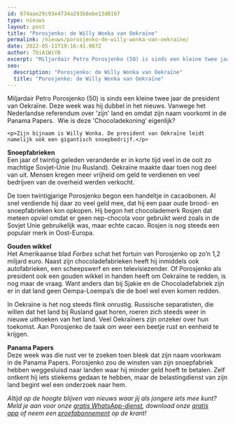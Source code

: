 ```yaml
---
id: 874aae29c93e4734a293b8ebe13d0167
type: nieuws
layout: post
title: "Porosjenko: de Willy Wonka van Oekraïne"
permalink: /nieuws/porosjenko-de-willy-wonka-van-oekraïne/
date: 2022-05-11T19:16:41.067Z
author: 7biA1WiYB
excerpt: "Miljardair Petro Porosjenko (50) is sinds een kleine twee jaar de president van Oekraïne. Deze week was hij dubbel in het nieuws. Vanwege het Nederlandse referendum over 'zijn' land en omdat zijn naam voorkomt in de Panama Papers.  Wie is deze 'Chocoladekoning’ eigenlijk?  "
seo:
  description: "Porosjenko: de Willy Wonka van Oekraïne"
  title: "Porosjenko: de Willy Wonka van Oekraïne"
---
```

Miljardair Petro Porosjenko (50) is sinds een kleine twee jaar de president van Oekraïne. Deze week was hij dubbel in het nieuws. Vanwege het Nederlandse referendum over 'zijn' land en omdat zijn naam voorkomt in de Panama Papers.  Wie is deze 'Chocoladekoning’ eigenlijk?  

    <p>Zijn bijnaam is Willy Wonka. De president van Oekraïne leidt namelijk ook een gigantisch snoepbedrijf.</p>
<p><strong>Snoepfabrieken</strong><br>Een jaar of twintig geleden veranderde er in korte tijd veel in de ooit zo machtige Sovjet-Unie (nu Rusland). Oekraïne maakte daar toen nog deel van uit. Mensen kregen meer vrijheid om geld te verdienen en veel bedrijven van de overheid werden verkocht.</p>
<p>De toen twintigjarige Porosjenko begon een handeltje in cacaobonen. Al snel verdiende hij daar zo veel geld mee, dat hij een paar oude brood- en snoepfabrieken kon opkopen. Hij begon het chocolademerk Rosjen dat meteen opviel omdat er geen nep-chocola voor gebruikt werd zoals in de Sovjet Unie gebruikelijk was, maar echte cacao. Rosjen is nog steeds een populair merk in Oost-Europa.</p>
<p><strong>Gouden wikkel</strong><br>Het Amerikaanse blad <em>Forbes</em> schat het fortuin van Porosjenko op zo’n 1,2 miljard euro. Naast zijn chocoladefabrieken heeft hij inmiddels ook autofabrieken, een scheepswerf en een televisiezender. Of Porosjenko als president ook een gouden wikkel in handen heeft om Oekraïne te redden, is nog maar de vraag. Want anders dan bij Sjakie en de Chocoladefabriek zijn er in dat land geen Oempa-Loempa’s die de boel wel even komen redden. </p>
<p>In Oekraïne is het nog steeds flink onrustig. Russische separatisten, die willen dat het land bij Rusland gaat horen, roeren zich steeds weer in nieuwe uithoeken van het land. Veel Oekraïners zijn onzeker over hun toekomst. Aan Porosjenko de taak om weer een beetje rust en eenheid te krijgen. </p>
<p><strong>Panama Papers</strong><br>Deze week was die rust ver te zoeken toen bleek dat zijn naam voorkwam in de Panama Papers. Porosjenko zou de winsten van zijn snoepfabriek hebben weggesluisd naar landen waar hij minder geld hoeft te betalen. Zelf ontkent hij iets stiekems gedaan te hebben, maar de belastingdienst van zijn land begint wel een onderzoek naar hem.</p>
<p><em>Altijd op de hoogte blijven van nieuws waar jij als jongere iets mee kunt? Meld je aan voor onze <a href="https://7dagen.netlify.app/whatsapp">gratis WhatsApp-dienst</a>, download onze <a href="https://7dagen.netlify.app/app">gratis app</a> of neem een <a href="https://abonneren.sevendays.nl/abonneren/abonnementen/ae/artikel">proefabonnement</a> op de krant!</em></p>  
